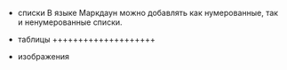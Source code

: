 * списки
В языке Маркдаун можно добавлять как нумерованные, так и ненумерованные списки. 
* таблицы
++++++++++++++++++++

* изображения

